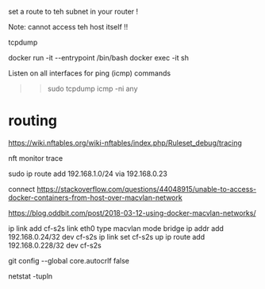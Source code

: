 
set a route to teh subnet in your router !

Note: cannot access teh host itself !!


tcpdump 

docker run -it --entrypoint /bin/bash
docker exec -it <mycontainer> sh

Listen on all interfaces for ping (icmp) commands
>> sudo tcpdump icmp -ni any

# routing
https://wiki.nftables.org/wiki-nftables/index.php/Ruleset_debug/tracing

 nft monitor trace


 sudo ip route add 192.168.1.0/24 via 192.168.0.23


connect 
https://stackoverflow.com/questions/44048915/unable-to-access-docker-containers-from-host-over-macvlan-network

https://blog.oddbit.com/post/2018-03-12-using-docker-macvlan-networks/


ip link add cf-s2s link eth0 type macvlan mode bridge
ip addr add 192.168.0.24/32 dev cf-s2s
ip link set cf-s2s up
ip route add 192.168.0.228/32 dev cf-s2s


git config --global core.autocrlf false

netstat -tupln